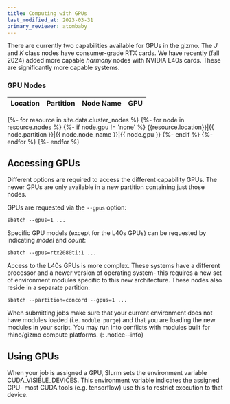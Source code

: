 ```yaml
---
title: Computing with GPUs
last_modified_at: 2023-03-31
primary_reviewer: atombaby
---
```


There are currently two capabilities available for GPUs in the gizmo.  The _J_ and _K_ class nodes have consumer-grade RTX cards.  We have recently (fall 2024) added more capable _harmony_ nodes with NVIDIA L40s cards.  These are significantly more capable systems.

### GPU Nodes

|Location|Partition|Node Name|GPU|
|---|:---:|:---:|---:|
{%- for resource in site.data.cluster_nodes %}
{%- for node in resource.nodes %}
{%- if node.gpu != 'none' %}
{{resource.location}}|{{ node.partition }}|{{ node.node_name }}|{{ node.gpu }}
{%- endif %}
{%- endfor %}
{%- endfor %}

## Accessing GPUs

Different options are required to access the different capability GPUs.  The newer GPUs are only available in a new partition containing just those nodes.

GPUs are requested via the `--gpus` option:

```
sbatch --gpus=1 ...
```

Specific GPU models (except for the L40s GPUs) can be requested by indicating _model_ and _count_:

```
sbatch --gpus=rtx2080ti:1 ...
```

Access to the L40s GPUs is more complex.  These systems have a different processor and a newer version of operating system- this requires a new set of environment modules specific to this new architecture.  These nodes also reside in a separate partition:

```
sbatch --partition=concord --gpus=1 ...
```

When submitting jobs make sure that your current environment does not have modules loaded (i.e. `module purge`) and that you are loading the new modules in your script.  You may run into conflicts with modules built for rhino/gizmo compute platforms.
{: .notice--info}

## Using GPUs

When your job is assigned a GPU, Slurm sets the environment variable
CUDA_VISIBLE_DEVICES.  This environment variable indicates the assigned GPU-
most CUDA tools (e.g. tensorflow) use this to restrict execution to that
device.

